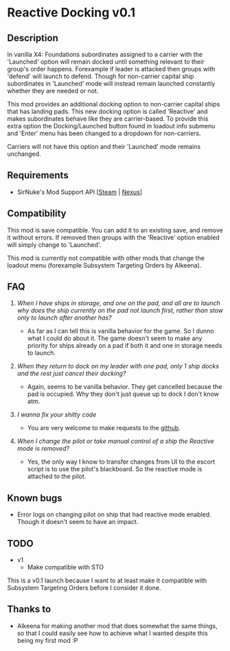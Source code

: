 # Reactive Docking v0.1

## Description
In vanilla X4: Foundations subordinates assigned to a carrier with the 'Launched' option will remain docked until something relevant to their group's order happens. 
Forexample if leader is attacked then groups with 'defend' will launch to defend.
Though for non-carrier capital ship subordinates in 'Launched' mode will instead remain launched constantly whether they are needed or not.

This mod provides an additional docking option to non-carrier capital ships that has landing pads. This new docking option is called 'Reactive' and makes subordinates behave like they are carrier-based.
To provide this extra option the Docking/Launched button found in loadout info submenu and 'Enter' menu has been changed to a dropdown for non-carriers.

Carriers will not have this option and their 'Launched' mode remains unchanged.

## Requirements

* SirNuke's Mod Support API [[Steam](https://steamcommunity.com/sharedfiles/filedetails/?id=2042901274) | [Nexus](https://www.nexusmods.com/x4foundations/mods/503)]

## Compatibility
This mod is save compatible. You can add it to an existing save, and remove it without errors. If removed then groups with the 'Reactive' option enabled will simply change to 'Launched'.

This mod is currently not compatible with other mods that change the loadout menu (forexample Subsystem Targeting Orders by Alkeena).

## FAQ
	
1. *When I have ships in storage, and one on the pad, and all are to launch why does the ship currently on the pad not launch first, rather than stow only to launch after another has?*
	- As far as I can tell this is vanilla behavior for the game. So I dunno what I could do about it. The game doesn't seem to make any priority for ships already on a pad if both it and one in storage needs to launch.

2. *When they return to dock on my leader with one pad, only 1 ship docks and the rest just cancel their docking?*
	- Again, seems to be vanilla behavior. They get cancelled because the pad is occupied. Why they don't just queue up to dock I don't know atm.

3. *I wanna fix your shitty code*
	- You are very welcome to make requests to the [github](https://github.com/runekn/x4-reactive-docking).

4. *When I change the pilot or take manual control of a ship the Reactive mode is removed?*
	- Yes, the only way I know to transfer changes from UI to the escort script is to use the pilot's blackboard. So the reactive mode is attached to the pilot.

## Known bugs

* Error logs on changing pilot on ship that had reactive mode enabled. Though it doesn't seem to have an impact.

## TODO

* v1
	- Make compatible with STO



This is a v0.1 launch because I want to at least make it compatible with Subsystem Targeting Orders before I consider it done.

## Thanks to
* Alkeena for making another mod that does somewhat the same things, so that I could easily see how to achieve what I wanted despite this being my first mod :P